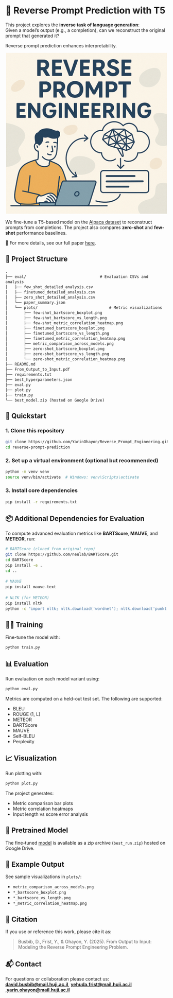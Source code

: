 # 🔁 Reverse Prompt Prediction with T5

This project explores the **inverse task of language generation**:  
Given a model’s output (e.g., a completion), can we reconstruct the original prompt that generated it?

Reverse prompt prediction enhances interpretability.

<p align="center">
  <img src="src.png" alt="Reverse Prompt Engineering Illustration" width="500"/>
</p>


We fine-tune a T5-based model on the [Alpaca dataset](https://github.com/tatsu-lab/stanford_alpaca) to reconstruct prompts from completions. The project also compares **zero-shot** and **few-shot** performance baselines.

📄 For more details, see our full paper [here](./From_Output_to_Input.pdf).

## 📁 Project Structure

```
.
├── eval/                                # Evaluation CSVs and analysis
│   ├── few_shot_detailed_analysis.csv
│   ├── finetuned_detailed_analysis.csv
│   ├── zero_shot_detailed_analysis.csv
│   └── paper_summary.json
│   └── plots/                               # Metric visualizations
│       ├── few-shot_bartscore_boxplot.png
│       ├── few-shot_bartscore_vs_length.png
│       ├── few-shot_metric_correlation_heatmap.png
│       ├── finetuned_bartscore_boxplot.png
│       ├── finetuned_bartscore_vs_length.png
│       ├── finetuned_metric_correlation_heatmap.png
│       ├── metric_comparison_across_models.png
│       ├── zero-shot_bartscore_boxplot.png
│       ├── zero-shot_bartscore_vs_length.png
│       └── zero-shot_metric_correlation_heatmap.png
├── README.md
├── From_Output_to_Input.pdf
├── requirements.txt
├── best_hyperparameters.json
├── eval.py
├── plot.py
├── train.py
└── best_model.zip (hosted on Google Drive)
```

## 🚀 Quickstart

### 1. Clone this repository

```bash
git clone https://github.com/YarinOhayon/Reverse_Prompt_Engineering.git
cd reverse-prompt-prediction
```

### 2. Set up a virtual environment (optional but recommended)

```bash
python -m venv venv
source venv/bin/activate  # Windows: venv\Scripts\activate
```

### 3. Install core dependencies

```bash
pip install -r requirements.txt
```

## 📦 Additional Dependencies for Evaluation

To compute advanced evaluation metrics like **BARTScore**, **MAUVE**, and **METEOR**, run:

```bash
# BARTScore (cloned from original repo)
git clone https://github.com/neulab/BARTScore.git
cd BARTScore
pip install -e .
cd ..

# MAUVE
pip install mauve-text

# NLTK (for METEOR)
pip install nltk
python -c "import nltk; nltk.download('wordnet'); nltk.download('punkt')"
```

## 🏋️‍♀️ Training

Fine-tune the model with:

```bash
python train.py
```

## 📊 Evaluation

Run evaluation on each model variant using:

```bash
python eval.py
```

Metrics are computed on a held-out test set. The following are supported:
- BLEU
- ROUGE (1, L)
- METEOR
- BARTScore
- MAUVE
- Self-BLEU
- Perplexity

## 📈 Visualization

Run plotting with:

```bash
python plot.py
```

The project generates:
- Metric comparison bar plots
- Metric correlation heatmaps
- Input length vs score error analysis

## 🤖 Pretrained Model

The fine-tuned [model](https://drive.google.com/drive/folders/1mIbl2XGp1J6JDURod3OMl9DPxGVRk5VK?usp=sharing)
 is available as a zip archive (`best_run.zip`) hosted on Google Drive.

## 📁 Example Output

See sample visualizations in `plots/`:
- `metric_comparison_across_models.png`
- `*_bartscore_boxplot.png`
- `*_bartscore_vs_length.png`
- `*_metric_correlation_heatmap.png`

## 🤝 Citation

If you use or reference this work, please cite it as:

> Busbib, D., Frist, Y., & Ohayon, Y. (2025). From Output to Input: Modeling the Reverse Prompt Engineering Problem.

## 📬 Contact

For questions or collaboration please contact us:   **david.busbib@mail.huji.ac.il**, **yehuda.frist@mail.huji.ac.il** ,**yarin.ohayon@mail.huji.ac.il**
